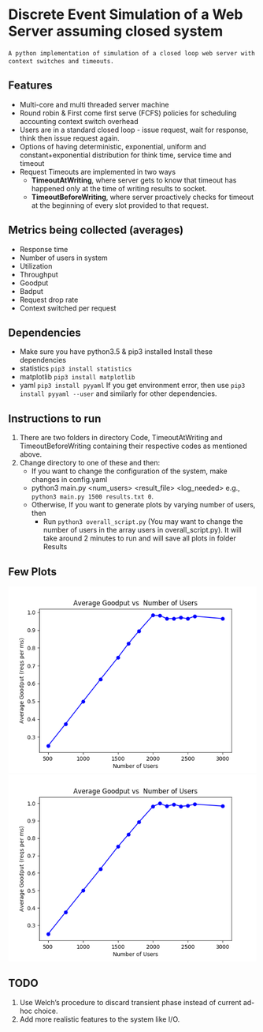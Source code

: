# Discrete Event Simulation of a Web Server assuming closed system
	A python implementation of simulation of a closed loop web server with context switches and timeouts.

## Features
- Multi-core and multi threaded server machine
- Round robin & First come first serve (FCFS) policies for scheduling accounting context switch overhead
- Users are in a standard closed loop - issue request, wait for response, think then issue request again.
- Options of having deterministic, exponential, uniform and constant+exponential distribution for think time, service time and timeout
- Request Timeouts are implemented in two ways
	- **TimeoutAtWriting**, where server gets to know that timeout has happened only at the time of writing results to socket.
	- **TimeoutBeforeWriting**, where server proactively checks for timeout at the beginning of every slot provided to that request.

## Metrics being collected (averages)
- Response time
- Number of users in system
- Utilization 
- Throughput
- Goodput
- Badput
- Request drop rate
- Context switched per request

## Dependencies
- Make sure you have python3.5 & pip3 installed
Install these dependencies
- statistics	```pip3 install statistics```
- matplotlib	```pip3 install matplotlib```
- yaml			```pip3 install pyyaml```
If you get environment error, then use ```pip3 install pyyaml --user``` and similarly for other dependencies.

## Instructions to run
1. There are two folders in directory Code, TimeoutAtWriting and TimeoutBeforeWriting containing their respective codes as mentioned above.
2. Change directory to one of these and then:
	- If you want to change the configuration of the system, make changes in config.yaml
	- python3 main.py <num_users> <result_file> <log_needed> e.g., ```python3 main.py 1500 results.txt 0```.
	- Otherwise, If you want to generate plots by varying number of users, then
		- Run ```python3 overall_script.py``` (You may want to change the number of users in the array users in overall_script.py). It will take around 2 minutes to run and will save all plots in folder Results

## Few Plots
![Goodput for timeout at writing](Code/TimeoutAtWriting/Results/Goodput.png)
![Goodput for timeout before writing](Code/TimeoutBeforeWriting/Results/Goodput.png)

## TODO
1. Use Welch’s procedure to discard transient phase instead of current ad-hoc choice.
2. Add more realistic features to the system like I/O.
